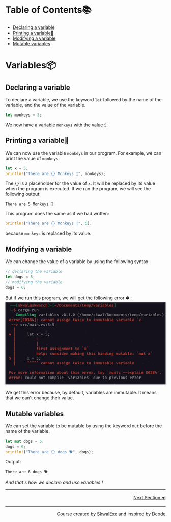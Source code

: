 # Table of Contents📚
- [Declaring a variable](#declaring-a-variable)
- [Printing a variable💬](#printing-a-variable)
- [Modifying a variable](#modifying-a-variable)
- [Mutable variables](#mutable-variables)

# Variables📦
## Declaring a variable
To declare a variable, we use the keyword `let` followed by the name of the variable, and the value of the variable.

```rust
let monkeys = 5;
```
We now have a variable `monkeys` with the value `5`.
## Printing a variable💬
We can now use the variable `monkeys` in our program.
For example, we can print the value of `monkeys`:

```rust
let x = 5;
println!("There are {} Monkeys 🐒", monkeys);
```
The `{}` is a placeholder for the value of `x`. It will be replaced by its value when the program is executed.
If we run the program, we will see the following output:
```
There are 5 Monkeys 🐒
```
This program does the same as if we had written:
```rust
println!("There are {} Monkeys 🐒", 5);
```
because `monkeys` is replaced by its value.
## Modifying a variable
We can change the value of a variable by using the following syntax:

```rust
// declaring the variable
let dogs = 5;
// modifying the variable
dogs = 6;
```
But if we run this program, we will get the following error ⛔  :
![](1.png)

We get this error because, by default, variables are immutable. It means that we can't change their value.

## Mutable variables
We can set the variable to be mutable by using the keyword `mut` before the name of the variable.

```rust
let mut dogs = 5;
dogs = 6;
println!("There are {} dogs 🐕", dogs);
```

Output:
```
There are 6 dogs 🐕
```

*And that's how we declare and use variables !*


---

<p align="right"><a href="../variable-data-types">Next Section ⏭️</a></p>

---

<p align="right">Course created by <a href="https://github.com/SkwalExe/" target="_blank">SkwalExe</a> and inspired by <a href="https://www.youtube.com/watch?v=vOMJlQ5B-M0&list=PLVvjrrRCBy2JSHf9tGxGKJ-bYAN_uDCUL" target="_blank">Dcode</a></p>